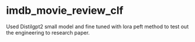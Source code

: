 # imdb_movie_review_clf
Used Distilgpt2 small model and fine tuned with lora peft method to test out the engineering to research paper.
